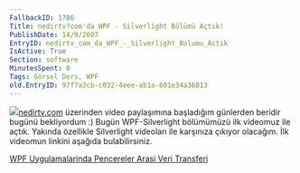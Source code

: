 ```yaml
---
FallbackID: 1786
Title: nedirtv?com'da WPF - Silverlight Bölümü Açtık!
PublishDate: 14/9/2007
EntryID: nedirtv_com_da_WPF_-_Silverlight_Bolumu_Actik
IsActive: True
Section: software
MinutesSpent: 0
Tags: Görsel Ders, WPF
old.EntryID: 97f7a3cb-c032-4eee-ab1a-601e34a36813
---
```

![](http://cdn.daron.yondem.com/assets/1786/nedirtv_logo.png)[nedirtv.com](http://www.nedirtv.com)
üzerinden video paylaşımına başladığım günlerden beridir bugünü
bekliyordum :) Bugün WPF-Silverlight bölümümüzü ilk videomuz ile açtık.
Yakında özellikle Silverlight videoları ile karşınıza çıkıyor olacağım.
İlk videomun linkini aşağıda bulabilirsiniz.

[WPF Uygulamalarinda Pencereler Arasi Veri
Transferi](http://www.nedirtv.com/VideoDetay.aspx?VideoID=67)


